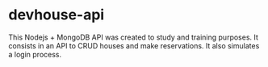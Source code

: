 # devhouse-api

This Nodejs + MongoDB API was created to study and training purposes. It consists in an API to CRUD houses and make reservations. It also simulates a login process.